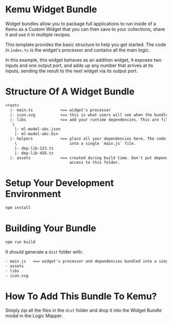 # Kemu Widget Bundle
Widget bundles allow you to package full applications to run inside of a Kemu as a Custom Widget that you can then save to your collections, share it and use it in multiple recipes.

This template provides the basic structure to help you get started. The code in `index.ts` is the widget's processor and contains all the main logic. 

In this example, this widget behaves as an addition widget, it exposes two inputs and one output port, and adds up any number that arrives at its inputs, sending the result to the next widget via its output port.

# Structure Of A Widget Bundle

```txt
<root>
  |- main.ts            <== widget's processor
  |- icon.svg           <== this is what users will see when the bundle is added to the Logic Mapper.
  |- libs               <== add your runtime dependencies. This are files that can be loaded at runtime.
   \
    |- ml-model-abc.json
    |- ml-model-abc.bin
  |- helpers            <== place all your dependencies here. The code will be package along with main.ts 
    \                       into a single `main.js` file.
    |- dep-lib-123.ts
    |- dep-lib-456.ts
  |- assets             <== created during build time. Don't put dependencies here, users will have 
                            access to this folder.
```

# Setup Your Development Environment
```sh
npm install
```

# Building Your Bundle

```sh
npm run build
```

It should generate a `dist` folder with:
```txt
- main.js   <== widget's processor and dependencies bundled into a single file
- assets
- libs
- icon.svg
```

# How To Add This Bundle To Kemu?
Simply zip all the files in the `dist` folder and drop it into the Widget Bundle modal in the Logic Mapper.